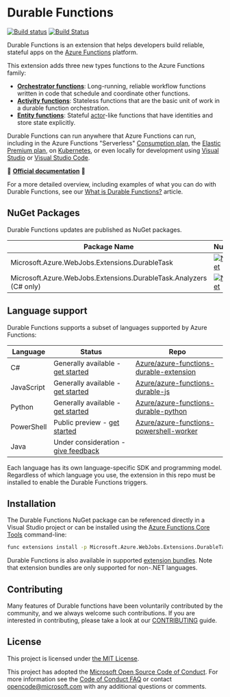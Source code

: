 # Durable Functions

[![Build status](https://ci.appveyor.com/api/projects/status/rsoa2rrjxmd9h8i1?svg=true)](https://ci.appveyor.com/project/appsvc/azure-functions-durable-extension)
[![Build Status](https://durabletaskframework.visualstudio.com/Durable%20Task%20Framework%20CI/_apis/build/status/Azure.azure-functions-durable-extension?branchName=dev)](https://durabletaskframework.visualstudio.com/Durable%20Task%20Framework%20CI/_build/latest?definitionId=15&branchName=dev)

Durable Functions is an extension that helps developers build reliable, stateful apps on the [Azure Functions](https://functions.azure.com) platform.

This extension adds three new types functions to the Azure Functions family:

* **[Orchestrator functions](https://docs.microsoft.com/azure/azure-functions/durable/durable-functions-orchestrations)**: Long-running, reliable workflow functions written in code that schedule and coordinate other functions.
* **[Activity functions](https://docs.microsoft.com/azure/azure-functions/durable/durable-functions-types-features-overview#activity-functions)**: Stateless functions that are the basic unit of work in a durable function orchestration.
* **[Entity functions](https://docs.microsoft.com/azure/azure-functions/durable/durable-functions-entities)**: Stateful [actor](https://en.wikipedia.org/wiki/Actor_model)-like functions that have identities and store state explicitly.

Durable Functions can run anywhere that Azure Functions can run, including in the Azure Functions "Serverless" [Consumption plan](https://docs.microsoft.com/azure/azure-functions/functions-scale#consumption-plan), the [Elastic Premium plan](https://docs.microsoft.com/azure/azure-functions/functions-scale#premium-plan), on [Kubernetes](https://docs.microsoft.com/azure/azure-functions/functions-kubernetes-keda), or even locally for development using [Visual Studio](https://docs.microsoft.com/azure/azure-functions/durable/durable-functions-create-first-csharp) or [Visual Studio Code](https://docs.microsoft.com/azure/azure-functions/functions-develop-vs-code).

📑 **[Official documentation](https://docs.microsoft.com/azure/azure-functions/durable/)** 📑

For a more detailed overview, including examples of what you can do with Durable Functions, see our [What is Durable Functions?](https://docs.microsoft.com/azure/azure-functions/durable/durable-functions-overview) article.

## NuGet Packages

Durable Functions updates are published as NuGet packages.

Package Name | NuGet
---|---
Microsoft.Azure.WebJobs.Extensions.DurableTask | [![NuGet](https://img.shields.io/nuget/v/Microsoft.Azure.WebJobs.Extensions.DurableTask.svg)](https://www.nuget.org/packages/Microsoft.Azure.WebJobs.Extensions.DurableTask)
Microsoft.Azure.WebJobs.Extensions.DurableTask.Analyzers (C# only) | [![NuGet](https://img.shields.io/nuget/v/Microsoft.Azure.WebJobs.Extensions.DurableTask.Analyzers.svg)](https://www.nuget.org/packages/Microsoft.Azure.WebJobs.Extensions.DurableTask.Analyzers)


## Language support

Durable Functions supports a subset of languages supported by Azure Functions:

| Language   | Status | Repo |
|------------|------------------|-|
| C#         | Generally available - [get started](https://docs.microsoft.com/azure/azure-functions/durable/durable-functions-create-first-csharp) | [Azure/azure-functions-durable-extension](https://github.com/Azure/azure-functions-durable-extension) |
| JavaScript | Generally available - [get started](https://docs.microsoft.com/azure/azure-functions/durable/quickstart-js-vscode) | [Azure/azure-functions-durable-js](https://github.com/Azure/azure-functions-durable-js) |
| Python     | Generally available - [get started](https://docs.microsoft.com/azure/azure-functions/durable/quickstart-python-vscode) | [Azure/azure-functions-durable-python](https://github.com/Azure/azure-functions-durable-python) |
| PowerShell | Public preview - [get started](https://docs.microsoft.com/en-us/azure/azure-functions/durable/quickstart-powershell-vscode) | [Azure/azure-functions-powershell-worker](https://github.com/Azure/azure-functions-powershell-worker) |
| Java       | Under consideration - [give feedback](https://github.com/Azure/azure-functions-java-worker/issues/213) | |

Each language has its own language-specific SDK and programming model. Regardless of which language you use, the extension in this repo must be installed to enable the Durable Functions triggers.

## Installation

The Durable Functions NuGet package can be referenced directly in a Visual Studio project or can be installed using the [Azure Functions Core Tools](https://docs.microsoft.com/azure/azure-functions/functions-run-local) command-line:

```bash
func extensions install -p Microsoft.Azure.WebJobs.Extensions.DurableTask -v 2.3.0
```

Durable Functions is also available in supported [extension bundles](https://docs.microsoft.com/azure/azure-functions/functions-bindings-register#extension-bundles). Note that extension bundles are only supported for non-.NET languages.

## Contributing

Many features of Durable functions have been voluntarily contributed by the community, and we always welcome such contributions. If you are interested in contributing, please take a look at our [CONTRIBUTING](./CONTRIBUTING.md) guide.

## License

This project is licensed under [the MIT License](https://github.com/Azure/azure-webjobs-sdk/blob/master/LICENSE.txt).

This project has adopted the [Microsoft Open Source Code of Conduct](https://opensource.microsoft.com/codeofconduct/). For more information see the [Code of Conduct FAQ](https://opensource.microsoft.com/codeofconduct/faq/) or contact [opencode@microsoft.com](mailto:opencode@microsoft.com) with any additional questions or comments.
